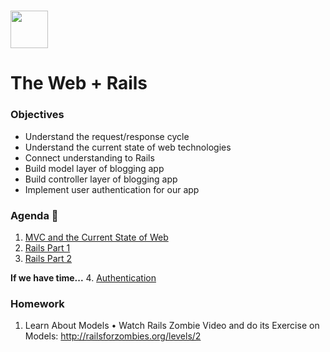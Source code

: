 # <img src="https://cloud.githubusercontent.com/assets/8397980/19818474/bd21af4c-9d04-11e6-8df6-1ed154718dce.png" height="60">

# The Web + Rails

### Objectives

- Understand the request/response cycle
- Understand the current state of web technologies
- Connect understanding to Rails
- Build model layer of blogging app
- Build controller layer of blogging app
- Implement user authentication for our app

### Agenda :rocket:

1. [MVC and the Current State of Web](https://www.youtube.com/watch?v=LiBdzE_DJn4)
2. [Rails Part 1](resources/rails_part_1.md)
3. [Rails Part 2](resources/rails_part_2.md)

**If we have time...**
4. [Authentication](resources/authentication.md)

### Homework

1. Learn About Models • Watch Rails Zombie Video and do its Exercise on Models: http://railsforzombies.org/levels/2
